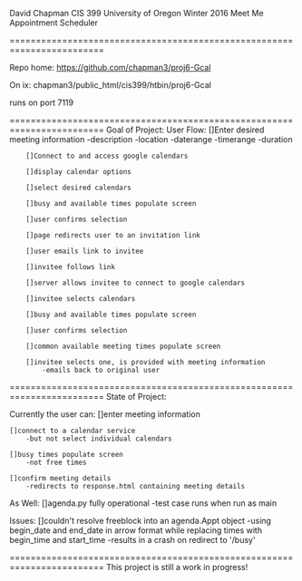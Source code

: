 David Chapman
CIS 399
University of Oregon Winter 2016
Meet Me Appointment Scheduler

========================================================================

Repo home: https://github.com/chapman3/proj6-Gcal

On ix: chapman3/public_html/cis399/htbin/proj6-Gcal

runs on port 7119

========================================================================
Goal of Project:
    User Flow:
        []Enter desired meeting information
            -description
            -location
            -daterange
            -timerange
            -duration

        []Connect to and access google calendars

        []display calendar options

        []select desired calendars

        []busy and available times populate screen

        []user confirms selection

        []page redirects user to an invitation link

        []user emails link to invitee

        []invitee follows link

        []server allows invitee to connect to google calendars

        []invitee selects calendars

        []busy and available times populate screen

        []user confirms selection

        []common available meeting times populate screen

        []invitee selects one, is provided with meeting information
            -emails back to original user
========================================================================
State of Project:

Currently the user can:
    []enter meeting information

    []connect to a calendar service
        -but not select individual calendars

    []busy times populate screen
        -not free times
        
    []confirm meeting details
        -redirects to response.html containing meeting details

As Well:
    []agenda.py fully operational
        -test case runs when run as main

Issues:
    []couldn't resolve freeblock into an agenda.Appt object
        -using begin_date and end_date in arrow format while replacing times with begin_time and start_time
            -results in a crash on redirect to '/busy'

========================================================================
This project is still a work in progress!